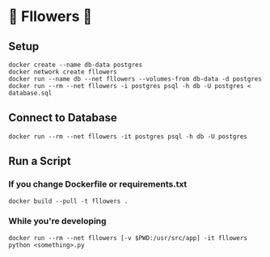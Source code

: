 # 🌺 Fllowers 🌺

## Setup

    docker create --name db-data postgres
    docker network create fllowers
    docker run --name db --net fllowers --volumes-from db-data -d postgres
    docker run --rm --net fllowers -i postgres psql -h db -U postgres < database.sql


## Connect to Database

    docker run --rm --net fllowers -it postgres psql -h db -U postgres


## Run a Script

### If you change Dockerfile or requirements.txt

    docker build --pull -t fllowers .

### While you're developing

    docker run --rm --net fllowers [-v $PWD:/usr/src/app] -it fllowers python <something>.py
